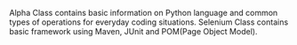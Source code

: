 Alpha Class contains basic information on Python language and common types of operations for everyday coding situations.
Selenium Class contains basic framework using Maven, JUnit and POM(Page Object Model).
